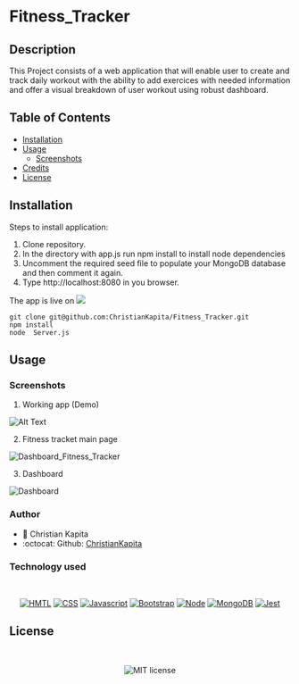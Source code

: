 # Fitness_Tracker
## Description

This Project consists of a web application that will enable user to create and track daily workout with the ability to add exercices with needed information and offer a visual breakdown of user workout using robust dashboard.

## Table of Contents

* [Installation](#installation)
* [Usage](#usage)
    * [Screenshots](#screenshots)
* [Credits](#credits)
* [License](#license)

## Installation

Steps to install application:
1. Clone repository.
2. In the directory with app.js run npm install to install node dependencies
3. Uncomment the required seed file to populate your MongoDB database and then comment it again.
4. Type http://localhost:8080 in you browser.

The app is live on <a href="https://fathomless-brushlands-57548.herokuapp.com/"><img src="https://img.shields.io/badge/Heroku-430098?style=for-the-badge&logo=heroku&logoColor=white"/></a>

```
git clone git@github.com:ChristianKapita/Fitness_Tracker.git
npm install
node  Server.js

```

## Usage
### Screenshots

1. Working app (Demo)

![Alt Text](https://media.giphy.com/media/CTlx7TJMH7ATiihpMG/giphy.gif)

2. Fitness tracket main page

![Dashboard_Fitness_Tracker](https://user-images.githubusercontent.com/73804862/112742105-6c7e2600-8f59-11eb-8711-237b000349e2.PNG)

3. Dashboard

![Dashboard](https://user-images.githubusercontent.com/73804862/112742163-f6c68a00-8f59-11eb-9411-2e9de54e3778.PNG)

### Author

- 💼 Christian Kapita
- :octocat: Github: [ChristianKapita](https://github.com/ChristianKapita)


### Technology used

</br>
<p align="center">
    <a href="https://developer.mozilla.org/en-US/docs/Web/HTML"><img src="https://img.shields.io/badge/-HTML-orange?style=for-the-badge"  alt="HMTL" /></a>
    <a href="https://developer.mozilla.org/en-US/docs/Web/CSS"><img src="https://img.shields.io/badge/-CSS-blue?style=for-the-badge" alt="CSS" /></a>
    <a href="https://www.javascript.com/"><img src="https://img.shields.io/badge/-Javascript-yellow?style=for-the-badge" alt="Javascript" /></a>
    <a href="https://getbootstrap.com/"><img src="https://img.shields.io/badge/-Bootstrap-blueviolet?style=for-the-badge" alt="Bootstrap" /></a>
    <a href="https://nodejs.org/en/"><img src="https://img.shields.io/badge/-Node-orange?style=for-the-badge" alt="Node" /></a>
    <a href="https://www.npmjs.com/package/inquirer"><img src="https://img.shields.io/badge/-Inquirer-blue?style=for-the-badge" alt="MongoDB" /></a>
    <a href="https://www.npmjs.com/package/jest"><img src="https://img.shields.io/badge/-Express.js-blue?style=for-the-badge" alt="Jest" /></a>
</p>

## License

</br>
<p align="center">
    <img align="center" src="https://img.shields.io/github/license/kqarlos/team-profile-generator?style=for-the-badge" alt="MIT license" />
</p>
